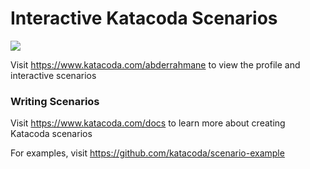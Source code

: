 # Interactive Katacoda Scenarios

[![](http://shields.katacoda.com/katacoda/abderrahmane/count.svg)](https://www.katacoda.com/abderrahmane "Get your profile on Katacoda.com")

Visit https://www.katacoda.com/abderrahmane to view the profile and interactive scenarios

### Writing Scenarios
Visit https://www.katacoda.com/docs to learn more about creating Katacoda scenarios

For examples, visit https://github.com/katacoda/scenario-example

